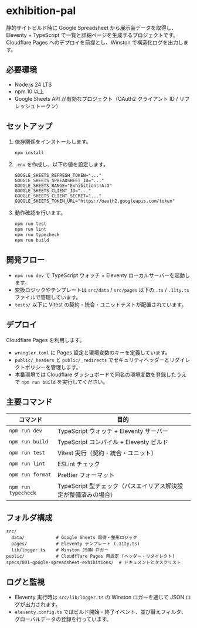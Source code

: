 # exhibition-pal

静的サイトビルド時に Google Spreadsheet から展示会データを取得し、Eleventy + TypeScript で一覧と詳細ページを生成するプロジェクトです。Cloudflare Pages へのデプロイを前提とし、Winston で構造化ログを出力します。

## 必要環境

- Node.js 24 LTS
- npm 10 以上
- Google Sheets API が有効なプロジェクト（OAuth2 クライアント ID / リフレッシュトークン）

## セットアップ

1. 依存関係をインストールします。
   ```bash
   npm install
   ```
2. `.env` を作成し、以下の値を設定します。
   ```dotenv
   GOOGLE_SHEETS_REFRESH_TOKEN="..."
   GOOGLE_SHEETS_SPREADSHEET_ID="..."
   GOOGLE_SHEETS_RANGE="Exhibitions!A:O"
   GOOGLE_SHEETS_CLIENT_ID="..."
   GOOGLE_SHEETS_CLIENT_SECRET="..."
   GOOGLE_SHEETS_TOKEN_URL="https://oauth2.googleapis.com/token"
   ```
3. 動作確認を行います。
   ```bash
   npm run test
   npm run lint
   npm run typecheck
   npm run build
   ```

## 開発フロー

- `npm run dev` で TypeScript ウォッチ + Eleventy ローカルサーバーを起動します。
- 変換ロジックやテンプレートは `src/data` / `src/pages` 以下の `.ts` / `.11ty.ts` ファイルで管理しています。
- `tests/` 以下に Vitest の契約・統合・ユニットテストが配置されています。

## デプロイ

Cloudflare Pages を利用します。

- `wrangler.toml` に Pages 設定と環境変数のキーを定義しています。
- `public/_headers` と `public/_redirects` でセキュリティヘッダーとリダイレクトポリシーを管理します。
- 本番環境では Cloudflare ダッシュボードで同名の環境変数を登録したうえで `npm run build` を実行してください。

## 主要コマンド

| コマンド            | 目的                                                            |
| ------------------- | --------------------------------------------------------------- |
| `npm run dev`       | TypeScript ウォッチ + Eleventy サーバー                         |
| `npm run build`     | TypeScript コンパイル + Eleventy ビルド                         |
| `npm run test`      | Vitest 実行（契約・統合・ユニット）                             |
| `npm run lint`      | ESLint チェック                                                 |
| `npm run format`    | Prettier フォーマット                                           |
| `npm run typecheck` | TypeScript 型チェック（パスエイリアス解決設定が整備済みの場合） |

## フォルダ構成

```
src/
  data/            # Google Sheets 取得・整形ロジック
  pages/           # Eleventy テンプレート (.11ty.ts)
  lib/logger.ts    # Winston JSON ロガー
public/            # Cloudflare Pages 用設定 (ヘッダー・リダイレクト)
specs/001-google-spreadsheet-exhibitions/  # ドキュメントとタスクリスト
```

## ログと監視

- Eleventy 実行時は `src/lib/logger.ts` の Winston ロガーを通じて JSON ログが出力されます。
- `eleventy.config.ts` ではビルド開始・終了イベント、並び替えフィルタ、グローバルデータの登録を行っています。
